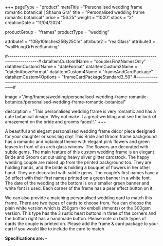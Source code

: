 +++
pageType = "product"
metaTitle ="Personalised wedding frame romantic botanical | Shauna Gra"
title = "Personalised wedding frame romantic botanical"
price = "56.25"
weight = "1000"
stock = "2"
creationDate = "11/04/2024"

productGroup = "frames"
productType = "wedding"
 
attribute1 = "10By10Inches25By25Cm" 
attribute2 = "realGlass"
attribute3 = "wallHungOrFreeStanding"
 
#---------------------------------------------------------------------------------------------#
dataItemCustom1Name = "couplesFirstNamesOnly"
dataItemCustom2Name = "dateFormat"
dataItemCustom3Name = "dateInAboveFormat"
dataItemCustom4Name = "frameAndCardPackage"
dataItemCustom4Options = "frameCardPackageStandard3_50"
#---------------------------------------------------------------------------------------------#
 
image ="/img/frames/wedding/personalised-wedding-frame-romantic-botanical/personalised-wedding-frame-romantic-botanical"

description = "This personalised wedding frame is very romantic and has a cute botanical design. Why not make it a great wedding and see the look of amazement on the bride and grooms faces!!."
+++

A beautiful and elegant personalised wedding frame décor piece designed for your daughter or sons big day! This Bride and Groom frame background has a romantic and botanical theme with elegant pink flowers and green leaves in front of an arch glass window. The flowers are decorated with subtle gems. The main feature of this custom wedding frame is an elegant Bride and Groom cut out using heavy silver glitter cardstock. The happy wedding couple are raised up from the printed background too. They are holding hands, and the bride is holding a bouquet of flowers in her other hand. They are decorated with subtle gems. The couple’s first names have a 3d effect with their first names printed on a green banner in a white font. The date of the wedding at the bottom is on a smaller green banner and white font is used. Each corner of the frame has a pear effect button on it.

We can also provide a matching personalised wedding card to match this frame. There are two types of cards to choose from. You can choose the plain white version which is 250gsm (no embellishments) or the 300gsm version. This type has the 3 rustic heart buttons in three of the corners and the bottom right has a handmade button. Please note on both types of cards the couple is printed on. Please add the frame & card package to your cart if you would like to include the card to match.

**Specifications are: -**
